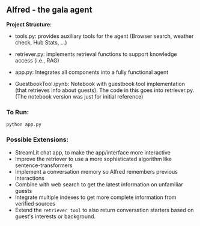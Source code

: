 ## Alfred - the gala agent

**Project Structure**:
- tools.py: provides auxiliary tools for the agent (Browser search, weather check, Hub Stats, ...)
- retriever.py: implements retrieval functions to support knowledge access (i.e., RAG)
- app.py: Integrates all components into a fully functional agent

- GuestbookTool.ipynb: Notebook with guestbook tool implementation (that retrieves info about guests). The code in this goes into retriever.py. (The notebook version was just for initial reference)

### To Run:
`python app.py`

### Possible Extensions:
- StreamLit chat app, to make the app/interface more interactive
- Improve the retriever to use a more sophisticated algorithm like sentence-transformers
- Implement a conversation memory so Alfred remembers previous interactions
- Combine with web search to get the latest information on unfamiliar guests
- Integrate multiple indexes to get more complete information from verified sources
- Extend the `retriever tool` to also return conversation starters based on guest's interests or background. 